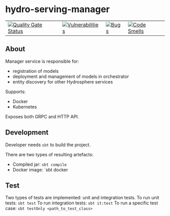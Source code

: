 # hydro-serving-manager
|   |   |   |   |
|---|---|---|---|
|[![Quality Gate Status](https://sonarcloud.io/api/project_badges/measure?project=Hydrospheredata_hydro-serving-manager&metric=alert_status)](https://sonarcloud.io/dashboard?id=Hydrospheredata_hydro-serving-manager)|[![Vulnerabilities](https://sonarcloud.io/api/project_badges/measure?project=Hydrospheredata_hydro-serving-manager&metric=vulnerabilities)](https://sonarcloud.io/dashboard?id=Hydrospheredata_hydro-serving-manager)|[![Bugs](https://sonarcloud.io/api/project_badges/measure?project=Hydrospheredata_hydro-serving-manager&metric=bugs)](https://sonarcloud.io/dashboard?id=Hydrospheredata_hydro-serving-manager)|[![Code Smells](https://sonarcloud.io/api/project_badges/measure?project=Hydrospheredata_hydro-serving-manager&metric=code_smells)](https://sonarcloud.io/dashboard?id=Hydrospheredata_hydro-serving-manager)|

## About
Manager service is responsible for:
- registration of models
- deployment and management of models in orchestrator
- entity discovery for other Hydrosphere services

Supports:
- Docker
- Kubernetes

Exposes both GRPC and HTTP API.

## Development
Developer needs `sbt` to build the project.

There are two types of resulting artefacts:
- Compiled jar: `sbt compile`
- Docker image: `sbt docker

## Test
Two types of tests are implemented: unit and integration tests.
To run unit tests: `sbt test`
To run integration tests: `sbt it:test`
To run a specific test case: `sbt testOnly <path_to_test_class>`

